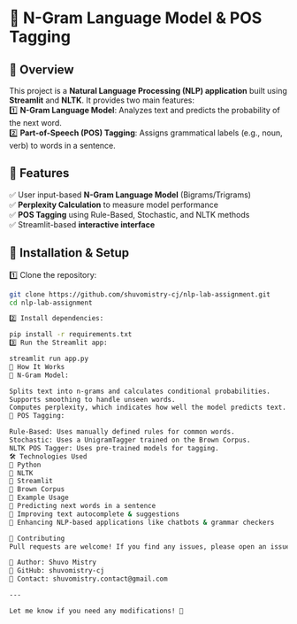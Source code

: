 # 📝 N-Gram Language Model & POS Tagging  

## 📌 Overview  
This project is a **Natural Language Processing (NLP) application** built using **Streamlit** and **NLTK**. It provides two main features:  
1️⃣ **N-Gram Language Model**: Analyzes text and predicts the probability of the next word.  
2️⃣ **Part-of-Speech (POS) Tagging**: Assigns grammatical labels (e.g., noun, verb) to words in a sentence.  

## 🚀 Features  
✅ User input-based **N-Gram Language Model** (Bigrams/Trigrams)  
✅ **Perplexity Calculation** to measure model performance  
✅ **POS Tagging** using Rule-Based, Stochastic, and NLTK methods  
✅ Streamlit-based **interactive interface**  

## 🔧 Installation & Setup  
1️⃣ Clone the repository:  
   ```bash
   git clone https://github.com/shuvomistry-cj/nlp-lab-assignment.git
   cd nlp-lab-assignment

2️⃣ Install dependencies:

pip install -r requirements.txt
3️⃣ Run the Streamlit app:

streamlit run app.py
📖 How It Works
🔹 N-Gram Model:

Splits text into n-grams and calculates conditional probabilities.
Supports smoothing to handle unseen words.
Computes perplexity, which indicates how well the model predicts text.
🔹 POS Tagging:

Rule-Based: Uses manually defined rules for common words.
Stochastic: Uses a UnigramTagger trained on the Brown Corpus.
NLTK POS Tagger: Uses pre-trained models for tagging.
🛠 Technologies Used
🐍 Python
📖 NLTK
🎨 Streamlit
📜 Brown Corpus
📌 Example Usage
🔹 Predicting next words in a sentence
🔹 Improving text autocomplete & suggestions
🔹 Enhancing NLP-based applications like chatbots & grammar checkers

🤝 Contributing
Pull requests are welcome! If you find any issues, please open an issue or submit a PR.

👤 Author: Shuvo Mistry
🔗 GitHub: shuvomistry-cj
📧 Contact: shuvomistry.contact@gmail.com

---

Let me know if you need any modifications! 🚀


